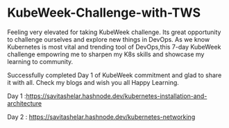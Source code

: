 

# KubeWeek-Challenge-with-TWS

Feeling very elevated for taking KubeWeek challenge. Its great opportunity to challenge ourselves and explore new things in DevOps. As we know Kubernetes is most vital and trending tool of DevOps,this 7-day KubeWeek challenge empowring me to sharpen my K8s skills and showcase my learning to community. 


Successfully completed Day 1 of KubeWeek commitment and glad to share it with all.
Check my blogs and wish you all Happy Learning.

Day 1 :https://savitashelar.hashnode.dev/kubernetes-installation-and-architecture

Day 2 :  https://savitashelar.hashnode.dev/kubernetes-networking
